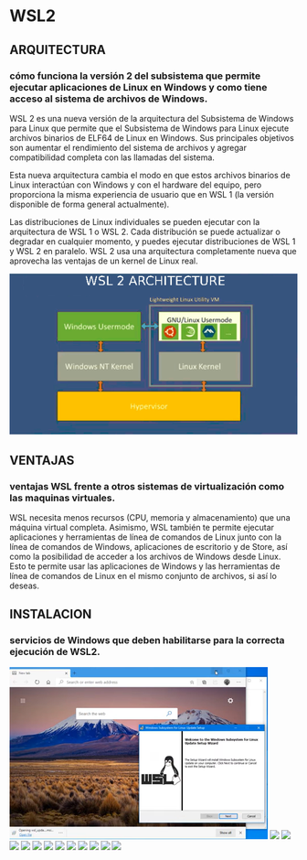 # WSL2
## ARQUITECTURA

###  cómo funciona la versión 2 del subsistema que permite ejecutar aplicaciones de Linux en Windows y como tiene acceso al sistema de archivos de Windows.

WSL 2 es una nueva versión de la arquitectura del Subsistema de Windows para Linux que permite que el Subsistema de Windows para Linux ejecute archivos binarios de ELF64 de Linux en Windows. Sus principales objetivos son aumentar el rendimiento del sistema de archivos y agregar compatibilidad completa con las llamadas del sistema.

Esta nueva arquitectura cambia el modo en que estos archivos binarios de Linux interactúan con Windows y con el hardware del equipo, pero proporciona la misma experiencia de usuario que en WSL 1 (la versión disponible de forma general actualmente).

Las distribuciones de Linux individuales se pueden ejecutar con la arquitectura de WSL 1 o WSL 2. Cada distribución se puede actualizar o degradar en cualquier momento, y puedes ejecutar distribuciones de WSL 1 y WSL 2 en paralelo. WSL 2 usa una arquitectura completamente nueva que aprovecha las ventajas de un kernel de Linux real.

![](imagen.png)

## VENTAJAS

### ventajas WSL frente a otros sistemas de virtualización como las maquinas virtuales. 

WSL necesita menos recursos (CPU, memoria y almacenamiento) que una máquina virtual completa. Asimismo, WSL también te permite ejecutar aplicaciones y herramientas de línea de comandos de Linux junto con la línea de comandos de Windows, aplicaciones de escritorio y de Store, así como la posibilidad de acceder a los archivos de Windows desde Linux. Esto te permite usar las aplicaciones de Windows y las herramientas de línea de comandos de Linux en el mismo conjunto de archivos, si así lo deseas.

## INSTALACION

### servicios de Windows que deben habilitarse para la correcta ejecución de WSL2.

![](1.png)
![](2.png)
![](3.png)
![](4.png)
![](5.png)
![](6.png)
![](7.1.png)
![](8.png)
![](9.png)
![](10.png)
![](11.png)
![](12.png)
![](13.png)


